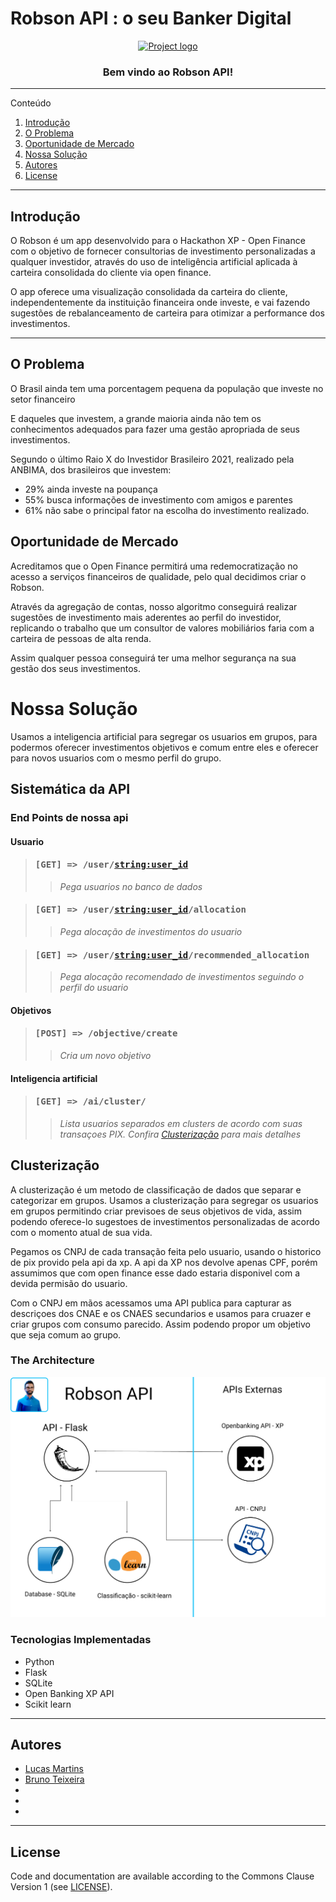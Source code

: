 # Robson API : o seu Banker Digital

<p align="center">
  <a href="" rel="noopener">
 <img src="" alt="Project logo"></a>
</p>
<h3 align="center">Bem vindo ao Robson API!</h3>


   

---

Conteúdo 


1. [Introdução](#introdução)
1. [O Problema](#o-problema)
1. [Oportunidade de Mercado](#oportunidade-de-mercado)
1. [Nossa Solução](#nossa-solução)
1. [Autores](#autores)
1. [License](#license)

---

## Introdução
O Robson é um app desenvolvido para o Hackathon XP - Open Finance com o objetivo de fornecer consultorias de investimento personalizadas a qualquer investidor, através do uso de inteligência artificial aplicada à carteira consolidada do cliente via open finance.

O app oferece uma visualização consolidada da carteira do cliente, independentemente da instituição financeira onde investe, e vai fazendo sugestões de rebalanceamento de carteira para otimizar a performance dos investimentos.

---

## O Problema
O Brasil ainda tem uma porcentagem pequena da população que investe no setor financeiro

E daqueles que investem, a grande maioria ainda não tem os conhecimentos adequados para fazer uma gestão apropriada de seus investimentos.

Segundo o último Raio X do Investidor Brasileiro 2021, realizado pela ANBIMA, dos brasileiros que investem: 
- 29% ainda investe na poupança
- 55% busca informações de investimento com amigos e parentes
- 61% não sabe o principal fator na escolha do investimento realizado.

## Oportunidade de Mercado
Acreditamos que o Open Finance permitirá uma redemocratização no acesso a serviços financeiros de qualidade, pelo qual decidimos criar o Robson.

Através da agregação de contas, nosso algoritmo conseguirá realizar sugestões de investimento mais aderentes ao perfil do investidor, replicando o trabalho que um consultor de valores mobiliários faria com a carteira de pessoas de alta renda.

Assim qualquer pessoa conseguirá ter uma melhor segurança na sua gestão dos seus investimentos.

# Nossa Solução

Usamos a inteligencia artificial para segregar os usuarios em grupos, para podermos oferecer investimentos  objetivos e comum entre eles
e oferecer para novos usuarios com o mesmo perfil do grupo.

## Sistemática da API

### End Points de nossa api
#### Usuario

> ####  <tt> [GET] => /user/<string:user_id> </tt>
> > *Pega usuarios no banco de dados*

> ####  <tt> [GET] => /user/<string:user_id>/allocation </tt>
> > *Pega alocação de investimentos do usuario*

> ####  <tt> [GET] => /user/<string:user_id>/recommended_allocation </tt>
> > *Pega alocação recomendado de investimentos seguindo o perfil do usuario*

#### Objetivos

> ####  <tt> [POST] => /objective/create </tt>
> > *Cria um novo objetivo*

#### Inteligencia artificial

> ####  <tt> [GET] => /ai/cluster/ </tt>
> > *Lista usuarios separados em clusters de acordo com suas transaçoes PIX.
> Confira [Clusterização](#clusterização) para mais detalhes*

## Clusterização

A clusterização é um metodo de classificação de dados que separar e categorizar em grupos.
Usamos a clusterização para segregar os usuarios em grupos permitindo criar previsoes de seus objetivos de vida,
assim podendo oferece-lo sugestoes de investimentos personalizadas de acordo com o momento atual de sua vida.

Pegamos os CNPJ de cada transação feita pelo usuario,
usando o historico de pix provido pela api da xp.
A api da XP nos devolve apenas CPF,
porém assumimos que com open finance esse dado estaria disponivel com a devida permisão do usuario.

Com o CNPJ em mãos acessamos uma API publica para capturar as descriçoes dos CNAE e os CNAES secundarios
e usamos para cruazer e criar grupos com consumo parecido.
Assim podendo propor um objetivo que seja comum ao grupo.

### The Architecture

![image info](./img/architecture.png)

### Tecnologias Implementadas    

- Python
- Flask
- SQLite
- Open Banking XP API
- Scikit learn

---


## Autores

* [Lucas Martins](https://github.com/lucaomartins/)
* [Bruno Teixeira](https://github.com/brunotsantos1997)
* []()
* []()
* []()

 
---

## License

Code and documentation are available according to the Commons Clause Version 1 (see [LICENSE](https://commonsclause.com/)).